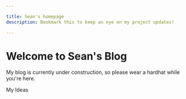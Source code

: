 ```yaml
---

title: Sean's homepage
description: Bookmark this to keep an eye on my project updates!

---
```


# Welcome to Sean's Blog

My blog is currently under construction, so please wear a hardhat while you're here. 

My Ideas
